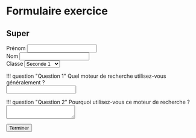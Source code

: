 # Formulaire exercice

## Super

<form id="exercise" method="POST" markdown="1" action="/api/save">
<input type="hidden" name="exercise_id" value="demo">

<div>
    <label for="firstname">Prénom</label>
    <input id="firstname" type="text" name="firstname">
</div>

<div>
    <label for="lastname">Nom</label>
    <input id="lastname" type="text" name="lastname">
</div>

<div>
    <label for="group">Classe</label>
    <select id="group" name="group">
        <option value="SEC01">Seconde 1</option>
        <option value="SEC02">Seconde 2</option>
        <option value="SEC03">Seconde 3</option>
        <option value="SEC04">Seconde 4</option>
        <option value="SEC05">Seconde 5</option>
        <option value="SEC06">Seconde 6</option>
        <option value="SEC07">Seconde 7</option>
        <option value="SEC08">Seconde 8</option>
        <option value="SEC09">Seconde 9</option>
        <option value="SEC10">Seconde 10</option>
        <option value="SEC11">Seconde 11</option>
        <option value="SEC12">Seconde 12</option>
        <option value="SEC13">Seconde 13</option>
        <option value="SEC14">Seconde 14</option>
        <option value="SEC15">Seconde 15</option>
        <option value="SEC16">Seconde 16</option>
    </select>
</div>

!!! question "Question 1"
    Quel moteur de recherche utilisez-vous généralement ?<br>
    <input type="text" name="q1">

!!! question "Question 2"
    Pourquoi utilisez-vous ce moteur de recherche ?<br>
    <textarea name="q2"></textarea>

<input type="submit" value="Terminer">
</form>